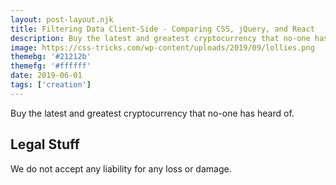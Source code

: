 ```yaml
---
layout: post-layout.njk
title: Filtering Data Client-Side - Comparing CSS, jQuery, and React
description: Buy the latest and greatest cryptocurrency that no-one has heard of.
image: https://css-tricks.com/wp-content/uploads/2019/09/lollies.png
themebg: '#21212b'
themefg: '#ffffff'
date: 2019-06-01
tags: ['creation']
---
```

<!-- Excerpt Start -->
Buy the latest and greatest cryptocurrency that no-one has heard of.
<!-- Excerpt End -->
 
## Legal Stuff
We do not accept any liability for any loss or damage.
